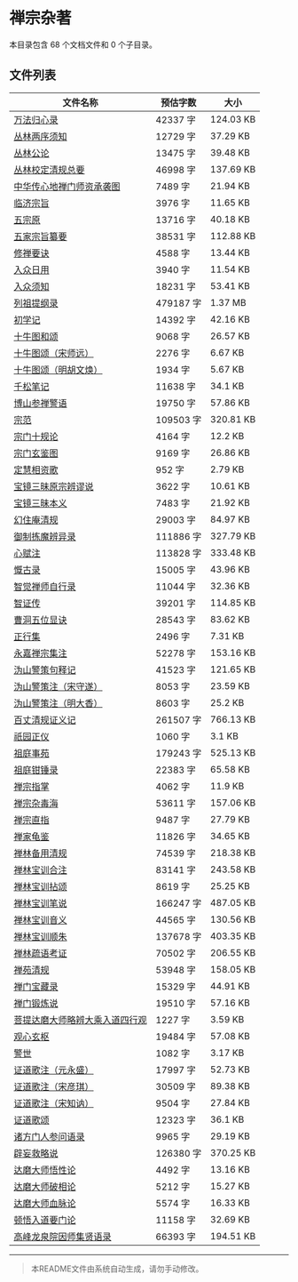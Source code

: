 # 禅宗杂著

本目录包含 68 个文档文件和 0 个子目录。

## 文件列表

| 文件名称 | 预估字数 | 大小 |
|---------|---------|------|
| [万法归心录](佛藏/续藏经/中国撰述/诸宗著述部/禅宗杂著/万法归心录.md) | 42337 字 | 124.03 KB |
| [丛林两序须知](佛藏/续藏经/中国撰述/诸宗著述部/禅宗杂著/丛林两序须知.md) | 12729 字 | 37.29 KB |
| [丛林公论](佛藏/续藏经/中国撰述/诸宗著述部/禅宗杂著/丛林公论.md) | 13475 字 | 39.48 KB |
| [丛林校定清规总要](佛藏/续藏经/中国撰述/诸宗著述部/禅宗杂著/丛林校定清规总要.md) | 46998 字 | 137.69 KB |
| [中华传心地禅门师资承袭图](佛藏/续藏经/中国撰述/诸宗著述部/禅宗杂著/中华传心地禅门师资承袭图.md) | 7489 字 | 21.94 KB |
| [临济宗旨](佛藏/续藏经/中国撰述/诸宗著述部/禅宗杂著/临济宗旨.md) | 3976 字 | 11.65 KB |
| [五宗原](佛藏/续藏经/中国撰述/诸宗著述部/禅宗杂著/五宗原.md) | 13716 字 | 40.18 KB |
| [五家宗旨纂要](佛藏/续藏经/中国撰述/诸宗著述部/禅宗杂著/五家宗旨纂要.md) | 38531 字 | 112.88 KB |
| [修禅要诀](佛藏/续藏经/中国撰述/诸宗著述部/禅宗杂著/修禅要诀.md) | 4588 字 | 13.44 KB |
| [入众日用](佛藏/续藏经/中国撰述/诸宗著述部/禅宗杂著/入众日用.md) | 3940 字 | 11.54 KB |
| [入众须知](佛藏/续藏经/中国撰述/诸宗著述部/禅宗杂著/入众须知.md) | 18231 字 | 53.41 KB |
| [列祖提纲录](佛藏/续藏经/中国撰述/诸宗著述部/禅宗杂著/列祖提纲录.md) | 479187 字 | 1.37 MB |
| [初学记](佛藏/续藏经/中国撰述/诸宗著述部/禅宗杂著/初学记.md) | 14392 字 | 42.16 KB |
| [十牛图和颂](佛藏/续藏经/中国撰述/诸宗著述部/禅宗杂著/十牛图和颂.md) | 9068 字 | 26.57 KB |
| [十牛图颂（宋师远）](佛藏/续藏经/中国撰述/诸宗著述部/禅宗杂著/十牛图颂（宋师远）.md) | 2276 字 | 6.67 KB |
| [十牛图颂（明胡文焕）](佛藏/续藏经/中国撰述/诸宗著述部/禅宗杂著/十牛图颂（明胡文焕）.md) | 1934 字 | 5.67 KB |
| [千松笔记](佛藏/续藏经/中国撰述/诸宗著述部/禅宗杂著/千松笔记.md) | 11638 字 | 34.1 KB |
| [博山参禅警语](佛藏/续藏经/中国撰述/诸宗著述部/禅宗杂著/博山参禅警语.md) | 19750 字 | 57.86 KB |
| [宗范](佛藏/续藏经/中国撰述/诸宗著述部/禅宗杂著/宗范.md) | 109503 字 | 320.81 KB |
| [宗门十规论](佛藏/续藏经/中国撰述/诸宗著述部/禅宗杂著/宗门十规论.md) | 4164 字 | 12.2 KB |
| [宗门玄鉴图](佛藏/续藏经/中国撰述/诸宗著述部/禅宗杂著/宗门玄鉴图.md) | 9169 字 | 26.86 KB |
| [定慧相资歌](佛藏/续藏经/中国撰述/诸宗著述部/禅宗杂著/定慧相资歌.md) | 952 字 | 2.79 KB |
| [宝镜三昧原宗辨谬说](佛藏/续藏经/中国撰述/诸宗著述部/禅宗杂著/宝镜三昧原宗辨谬说.md) | 3622 字 | 10.61 KB |
| [宝镜三昧本义](佛藏/续藏经/中国撰述/诸宗著述部/禅宗杂著/宝镜三昧本义.md) | 7483 字 | 21.92 KB |
| [幻住庵清规](佛藏/续藏经/中国撰述/诸宗著述部/禅宗杂著/幻住庵清规.md) | 29003 字 | 84.97 KB |
| [御制拣魔辨异录](佛藏/续藏经/中国撰述/诸宗著述部/禅宗杂著/御制拣魔辨异录.md) | 111886 字 | 327.79 KB |
| [心赋注](佛藏/续藏经/中国撰述/诸宗著述部/禅宗杂著/心赋注.md) | 113828 字 | 333.48 KB |
| [慨古录](佛藏/续藏经/中国撰述/诸宗著述部/禅宗杂著/慨古录.md) | 15005 字 | 43.96 KB |
| [智觉禅师自行录](佛藏/续藏经/中国撰述/诸宗著述部/禅宗杂著/智觉禅师自行录.md) | 11044 字 | 32.36 KB |
| [智证传](佛藏/续藏经/中国撰述/诸宗著述部/禅宗杂著/智证传.md) | 39201 字 | 114.85 KB |
| [曹洞五位显诀](佛藏/续藏经/中国撰述/诸宗著述部/禅宗杂著/曹洞五位显诀.md) | 28543 字 | 83.62 KB |
| [正行集](佛藏/续藏经/中国撰述/诸宗著述部/禅宗杂著/正行集.md) | 2496 字 | 7.31 KB |
| [永嘉禅宗集注](佛藏/续藏经/中国撰述/诸宗著述部/禅宗杂著/永嘉禅宗集注.md) | 52278 字 | 153.16 KB |
| [沩山警策句释记](佛藏/续藏经/中国撰述/诸宗著述部/禅宗杂著/沩山警策句释记.md) | 41523 字 | 121.65 KB |
| [沩山警策注（宋守遂）](佛藏/续藏经/中国撰述/诸宗著述部/禅宗杂著/沩山警策注（宋守遂）.md) | 8053 字 | 23.59 KB |
| [沩山警策注（明大香）](佛藏/续藏经/中国撰述/诸宗著述部/禅宗杂著/沩山警策注（明大香）.md) | 8603 字 | 25.2 KB |
| [百丈清规证义记](佛藏/续藏经/中国撰述/诸宗著述部/禅宗杂著/百丈清规证义记.md) | 261507 字 | 766.13 KB |
| [祇园正仪](佛藏/续藏经/中国撰述/诸宗著述部/禅宗杂著/祇园正仪.md) | 1060 字 | 3.1 KB |
| [祖庭事苑](佛藏/续藏经/中国撰述/诸宗著述部/禅宗杂著/祖庭事苑.md) | 179243 字 | 525.13 KB |
| [祖庭钳锤录](佛藏/续藏经/中国撰述/诸宗著述部/禅宗杂著/祖庭钳锤录.md) | 22383 字 | 65.58 KB |
| [禅宗指掌](佛藏/续藏经/中国撰述/诸宗著述部/禅宗杂著/禅宗指掌.md) | 4062 字 | 11.9 KB |
| [禅宗杂毒海](佛藏/续藏经/中国撰述/诸宗著述部/禅宗杂著/禅宗杂毒海.md) | 53611 字 | 157.06 KB |
| [禅宗直指](佛藏/续藏经/中国撰述/诸宗著述部/禅宗杂著/禅宗直指.md) | 9487 字 | 27.79 KB |
| [禅家龟鉴](佛藏/续藏经/中国撰述/诸宗著述部/禅宗杂著/禅家龟鉴.md) | 11826 字 | 34.65 KB |
| [禅林备用清规](佛藏/续藏经/中国撰述/诸宗著述部/禅宗杂著/禅林备用清规.md) | 74539 字 | 218.38 KB |
| [禅林宝训合注](佛藏/续藏经/中国撰述/诸宗著述部/禅宗杂著/禅林宝训合注.md) | 83141 字 | 243.58 KB |
| [禅林宝训拈颂](佛藏/续藏经/中国撰述/诸宗著述部/禅宗杂著/禅林宝训拈颂.md) | 8619 字 | 25.25 KB |
| [禅林宝训笔说](佛藏/续藏经/中国撰述/诸宗著述部/禅宗杂著/禅林宝训笔说.md) | 166247 字 | 487.05 KB |
| [禅林宝训音义](佛藏/续藏经/中国撰述/诸宗著述部/禅宗杂著/禅林宝训音义.md) | 44565 字 | 130.56 KB |
| [禅林宝训顺朱](佛藏/续藏经/中国撰述/诸宗著述部/禅宗杂著/禅林宝训顺朱.md) | 137678 字 | 403.35 KB |
| [禅林疏语考证](佛藏/续藏经/中国撰述/诸宗著述部/禅宗杂著/禅林疏语考证.md) | 70502 字 | 206.55 KB |
| [禅苑清规](佛藏/续藏经/中国撰述/诸宗著述部/禅宗杂著/禅苑清规.md) | 53948 字 | 158.05 KB |
| [禅门宝藏录](佛藏/续藏经/中国撰述/诸宗著述部/禅宗杂著/禅门宝藏录.md) | 15329 字 | 44.91 KB |
| [禅门锻炼说](佛藏/续藏经/中国撰述/诸宗著述部/禅宗杂著/禅门锻炼说.md) | 19510 字 | 57.16 KB |
| [菩提达磨大师略辨大乘入道四行观](佛藏/续藏经/中国撰述/诸宗著述部/禅宗杂著/菩提达磨大师略辨大乘入道四行观.md) | 1227 字 | 3.59 KB |
| [观心玄枢](佛藏/续藏经/中国撰述/诸宗著述部/禅宗杂著/观心玄枢.md) | 19484 字 | 57.08 KB |
| [警世](佛藏/续藏经/中国撰述/诸宗著述部/禅宗杂著/警世.md) | 1082 字 | 3.17 KB |
| [证道歌注（元永盛）](佛藏/续藏经/中国撰述/诸宗著述部/禅宗杂著/证道歌注（元永盛）.md) | 17997 字 | 52.73 KB |
| [证道歌注（宋彦琪）](佛藏/续藏经/中国撰述/诸宗著述部/禅宗杂著/证道歌注（宋彦琪）.md) | 30509 字 | 89.38 KB |
| [证道歌注（宋知讷）](佛藏/续藏经/中国撰述/诸宗著述部/禅宗杂著/证道歌注（宋知讷）.md) | 9504 字 | 27.84 KB |
| [证道歌颂](佛藏/续藏经/中国撰述/诸宗著述部/禅宗杂著/证道歌颂.md) | 12323 字 | 36.1 KB |
| [诸方门人参问语录](佛藏/续藏经/中国撰述/诸宗著述部/禅宗杂著/诸方门人参问语录.md) | 9965 字 | 29.19 KB |
| [辟妄救略说](佛藏/续藏经/中国撰述/诸宗著述部/禅宗杂著/辟妄救略说.md) | 126380 字 | 370.25 KB |
| [达磨大师悟性论](佛藏/续藏经/中国撰述/诸宗著述部/禅宗杂著/达磨大师悟性论.md) | 4492 字 | 13.16 KB |
| [达磨大师破相论](佛藏/续藏经/中国撰述/诸宗著述部/禅宗杂著/达磨大师破相论.md) | 5212 字 | 15.27 KB |
| [达磨大师血脉论](佛藏/续藏经/中国撰述/诸宗著述部/禅宗杂著/达磨大师血脉论.md) | 5574 字 | 16.33 KB |
| [顿悟入道要门论](佛藏/续藏经/中国撰述/诸宗著述部/禅宗杂著/顿悟入道要门论.md) | 11158 字 | 32.69 KB |
| [高峰龙泉院因师集贤语录](佛藏/续藏经/中国撰述/诸宗著述部/禅宗杂著/高峰龙泉院因师集贤语录.md) | 66393 字 | 194.51 KB |

---

> 本README文件由系统自动生成，请勿手动修改。
